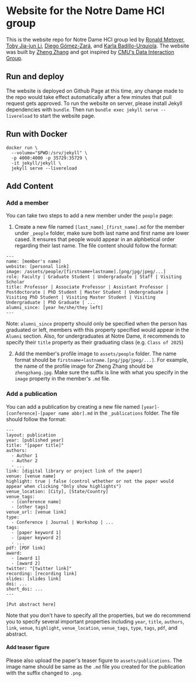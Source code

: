 # Website for the Notre Dame HCI group

This is the website repo for Notre Dame HCI group led by [Ronald Metoyer](http://sites.nd.edu/ronald-metoyer/), [Toby Jia-jun Li](https://toby.li/), [Diego Gómez-Zará](https://www.dgomezara.cl/), and [Karla Badillo-Urquiola](https://kbadillou.weebly.com/). The website was built by [Zheng Zhang](http://zhengzhang.me/) and got inspired by [CMU's Data Interaction Group](https://dig.cmu.edu/).

## Run and deploy

The website is deployed on Github Page at this time, any change made to the repo would take effect automatically after a few minutes that pull request gets approved. To run the website on server, please install Jekyll dependencies with `bundle`. Then run `bundle exec jekyll serve --livereload` to start the website page.

## Run with Docker

```
docker run \
  --volume="$PWD:/srv/jekyll" \
  -p 4000:4000 -p 35729:35729 \
  -it jekyll/jekyll \
  jekyll serve --livereload
```

## Add Content

### Add a member

You can take two steps to add a new member under the `people` page:

1. Create a new file named `[last_name]_[first_name].md` for the member under `_people` folder, make sure both last name and first name are lower cased. It ensures that people would appear in an alphbetical order regarding their last name. The file content should follow the format:

```
---
name: [member's name]
website: [personal link]
image: /assets/people/[firstname+lastname].[png/jpg/jpeg/...]
role: Faculty | Graduate Student | Undergraduate | Staff | Visiting Scholar
title: Professor | Associate Professor | Assistant Professor | Postdoctorate | PhD Student | Master Student | Undergraduate | Visiting PhD Student | Visiting Master Student | Visiting Undergraduate | PhD Graduate | ...
alumni_since: [year he/she/they left]
---
```

Note: `alumni_since` property should only be specified when the person has graduated or left, members with this property specified would appear in the `Alumni` section. Also, for undergraduates at Notre Dame, it recommends to specify their `title` property as their graduating class (e.g. `Class of 2025`)

2. Add the member's profile image to `assets/people` folder. The name format should be `firstname+lastname.[png/jpg/jpeg/...]`. For example, the name of the profile image for Zheng Zhang should be `zhengzhang.jpg`. Make sure the suffix is line with what you specify in the `image` property in the member's `.md` file.

### Add a publication

You can add a publication by creating a new file named `[year]-[conference]-[paper name abbr].md` in the `_publications` folder. The file should follow the format:

```
---
layout: publication
year: [published year]
title: "[paper title]"
authors:
  - Author 1
  - Author 2
  - ...
link: [digital library or project link of the paper]
venue: [venue name]
highlight: true | false (control wthether or not the paper would appear when clicking "Only show highlights")
venue_location: [City], [State/Country]
venue_tags:
  - [conference name]
  - [other tags]
venue_url: [venue link]
type:
  - Conference | Journal | Workshop | ...
tags:
  - [paper keyword 1]
  - [paper keyword 2]
  - ...
pdf: [PDF link]
award:
  - [award 1]
  - [award 2]
twitter: "[twitter link]"
recording: [recording link]
slides: [slides link]
doi: ...
short_doi: ...
---

[Put abstract here]

```

Note that you don't have to specify all the properties, but we do recommend you to specify several important properties including `year`, `title`, `authors`, `link`, `venue`, `highlight`, `venue_location`, `venue_tags`, `type`, `tags`, `pdf`, and abstract.

#### Add teaser figure

Please also upload the paper's teaser figure to `assets/publications`. The image name should be same as the `.md` file you created for the publication with the suffix changed to `.png`.